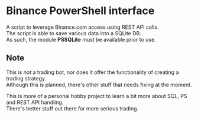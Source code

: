# Binance PowerShell interface
A script to leverage Binance.com access using REST API calls.  
The script is able to save various data into a SQLite DB.  
As such, the module **PSSQLite** must be available prior to use.

## Note
This is *not* a trading bot, nor does it offer the functionality of creating a trading strategy.  
Although this is planned, there's other stuff that needs fixing at the moment.

This is more of a personal hobby project to learn a bit more about SQL, PS and REST API handling.  
There's better stuff out there for more serious trading.
